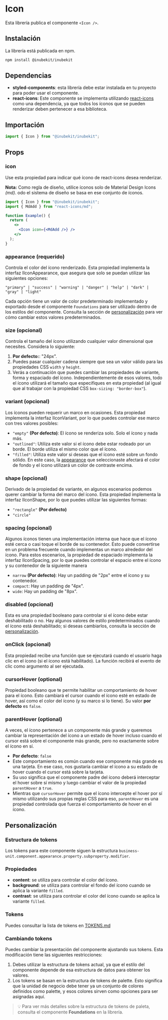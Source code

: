 # Icon

Esta librería publica el componente `<Icon />`.

## Instalación

La librería está publicada en npm.

```bash
npm install @inubekit/inubekit
```

## Dependencias

- **styled-components**: esta librería debe estar instalada en tu proyecto para poder usar el componente.
- **react-icons**: Este componente se implementa utilizando [react-icons](https://react-icons.github.io/react-icons/) como una dependencia, ya que todos los íconos que se pueden renderizar deben pertenecer a esa biblioteca.

## Importación

```jsx
import { Icon } from "@inubekit/inubekit";
```

## Props

### icon

Use esta propiedad para indicar qué ícono de react-icons desea renderizar.

**Nota:** Como regla de diseño, utilice íconos solo de Material Design Icons _(md)_. odo el sistema de diseño se basa en ese conjunto de íconos.

```jsx
import { Icon } from "@inubekit/inubekit";
import { MdAdd } from "react-icons/md";

function Example() {
  return (
    <>
      <Icon icon={<MdAdd />} />
    </>
  );
}
```

### appearance (requerido)

Controla el color del ícono renderizado. Esta propiedad implementa la interfaz IIconAppearance, que asegura que solo se puedan utilizar las siguientes opciones:

`"primary" | "success" | "warning" | "danger" | "help" | "dark" | "gray" | "light"`

Cada opción tiene un valor de color predeterminado implementado y exportado desde el componente `Foundations` para ser utilizado dentro de los estilos del componente. Consulta la sección de [personalización](#personalización) para ver cómo cambiar estos valores predeterminados.

### size (opcional)

Controla el tamaño del ícono utilizando cualquier valor dimensional que necesites. Considera lo siguiente:

1. **Por defecto:**: "24px".
2. Puedes pasar cualquier cadena siempre que sea un valor válido para las propiedades CSS `width` y `height`.
3. Verás a continuación que puedes cambiar las propiedades de variante, forma y espaciado del ícono. Independientemente de esos valores, todo el ícono utilizará el tamaño que especifiques en esta propiedad (al igual que al trabajar con la propiedad CSS `box-sizing: "border-box"`).

### variant (opcional)

Los íconos pueden requerir un marco en ocasiones. Esta propiedad implementa la interfaz IIconVariant, por lo que puedes controlar ese marco con tres valores posibles:

- `"empty"` **(Por defecto)**: El ícono se renderiza solo. Solo el ícono y nada más.
- `"outlined"`: Utiliza este valor si el ícono debe estar rodeado por un borde. El borde utiliza el mismo color que el ícono.
- `"filled"`: Utiliza este valor si deseas que el ícono esté sobre un fondo sólido. En este caso, la [appearance](#appearance-requerido) que seleccionaste afectará el color de fondo y el ícono utilizará un color de contraste encima.

### shape (opcional)

Derivado de la propiedad de variante, en algunos escenarios podemos querer cambiar la forma del marco del ícono. Esta propiedad implementa la interfaz IIconShape, por lo que puedes utilizar las siguientes formas:

- `"rectangle"` **(Por defecto)**
- `"circle"`

### spacing (opcional)

Algunos íconos tienen una implementación interna que hace que el ícono esté cerca o casi toque el borde de su contenedor. Esto puede convertirse en un problema frecuente cuando implementas un marco alrededor del ícono. Para estos escenarios, la propiedad de espaciado implementa la interfaz IIconSpacing, por lo que puedes controlar el espacio entre el ícono y su contenedor de la siguiente manera

- `narrow` **(Por defecto)**: Hay un padding de "2px" entre el ícono y su contenedor.
- `compact`: Hay un padding de "4px".
- `wide`: Hay un padding de "8px".

### disabled (opcional)

Esta es una propiedad booleano para controlar si el ícono debe estar deshabilitado o no. Hay algunos valores de estilo predeterminados cuando el ícono está deshabilitado; si deseas cambiarlos, consulta la sección de [personalización](#personalización).

### onClick (opcional)

Esta propiedad recibe una función que se ejecutará cuando el usuario haga clic en el ícono (si el ícono está habilitado). La función recibirá el evento de clic como argumento al ser ejecutada.

### cursorHover (optional)

Propiedad booleano que te permite habilitar un comportamiento de hover para el ícono. Esto cambiará el cursor cuando el ícono esté en estado de hover, así como el color del ícono (y su marco si lo tiene). Su valor **por defecto** es `false`.

### parentHover (optional)

A veces, el ícono pertenece a un componente más grande y queremos cambiar la representación del ícono a un estado de hover incluso cuando el cursor está sobre el componente más grande, pero no exactamente sobre el ícono en sí.

- **Por defecto**: `false`
- Este comportamiento es común cuando ese componente más grande es una tarjeta. En ese caso, nos gustaría cambiar el ícono a su estado de hover cuando el cursor está sobre la tarjeta.
- Su uso significa que el componente padre del ícono deberá interceptar el hover sobre sí mismo y luego cambiar el valor de la propiedad `parentHover` a `true`.
- Mientras que `cursorHover` permite que el ícono intercepte el hover por sí mismo utilizando sus propias reglas CSS para eso, `parentHover` es una propiedad controlada que fuerza el comportamiento de hover en el ícono.

## Personalización

### Estructura de tokens

Los tokens para este componente siguen la estructura `business-unit.component.appearance.property.subproperty.modifier`.

### Propiedades

- **content**: se utiliza para controlar el color del ícono.
- **background**: se utiliza para controlar el fondo del ícono cuando se aplica la variante `filled`.
- **contrast**: se utiliza para controlar el color del ícono cuando se aplica la variante `filled`.

### Tokens

Puedes consultar la lista de tokens en [TOKENS.md](./TOKENS.md)

### Cambiando tokens

Puedes cambiar la presentación del componente ajustando sus tokens. Esta modificación tiene las siguientes restricciones:

1. Debes utilizar la estructura de tokens actual, ya que el estilo del componente depende de esa estructura de datos para obtener los valores.
2. Los tokens se basan en la estructura de tokens de palette. Esto significa que la unidad de negocio debe tener ya un conjunto de colores definidos como palette, y esos colores sirven como opciones para ser asignadas aquí.

> 💡 Para ver más detalles sobre la estructura de tokens de paleta, consulta el componente **Foundations** en la librería.
